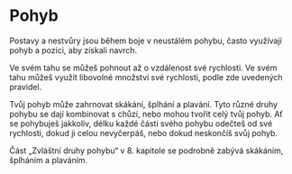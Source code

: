 # Pohyb

Postavy a nestvůry jsou během boje v neustálém pohybu, často využívají
pohyb a pozici, aby získali navrch.

Ve svém tahu se můžeš pohnout až o vzdálenost své rychlosti. Ve svém
tahu můžeš využít libovolné množství své rychlosti, podle zde
uvedených pravidel.

Tvůj pohyb může zahrnovat skákání, šplhání a plavání. Tyto různé druhy
pohybu se dají kombinovat s chůzí, nebo mohou tvořit celý tvůj pohyb.
Ať se pohybuješ jakkoliv, délku každé části svého pohybu odečteš od
své rychlosti, dokud ji celou nevyčerpáš, nebo dokud neskončíš svůj
pohyb.

Část „Zvláštní druhy pohybu“ v 8. kapitole se podrobně zabývá
skákáním, šplháním a plaváním.

